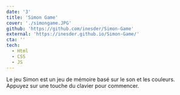```yaml
---
date: '3'
title: 'Simon Game'
cover: './simongame.JPG'
github: 'https://github.com/inesder/Simon-Game'
external: 'https://inesder.github.io/Simon-Game/'
cta: ''
tech:
  - Html
  - CSS
  - JS
---
```


Le jeu Simon est un jeu de mémoire basé sur le son et les couleurs. Appuyez sur une touche du clavier pour commencer.


